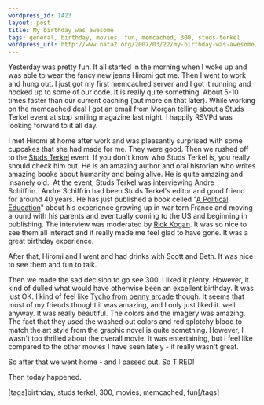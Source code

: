 ```yaml
--- 
wordpress_id: 1423
layout: post
title: My birthday was awesome
tags: general, birthday, movies, fun, memcached, 300, studs-terkel
wordpress_url: http://www.nata2.org/2007/03/22/my-birthday-was-awesome/
---
```

<p>Yesterday was pretty fun. It all started in the morning when I woke up and was able to wear the fancy new jeans Hiromi got me. Then I went to work and hung out. I just got my first memcached server and I got it running and hooked up to some of our code. It is really quite something. About 5-10 times faster than our current caching (but more on that later). While working on the memcached deal I got an email from Morgan telling about a Studs Terkel event at stop smiling magazine last night. I happily RSVPd was looking forward to it all day. </p> <p>I met Hiromi at home after work and was pleasantly surprised with some cupcakes that she had made for me. They were good. Then we rushed off to the <a href="http://en.wikipedia.org/wiki/Studs_Terkel">Studs Terkel</a> event. If you don't know who Studs Terkel is, you really should check him out. He is an amazing author and oral historian who writes amazing books about humanity and being alive. He is quite amazing and insanely old.&nbsp; At the event, Studs Terkel was interviewing Andre Schiffrin.&nbsp;&nbsp;Andre Schiffrin had been Studs Terkel's editor and good friend for around 40 years. He has just published a book celled "<a href="http://www.amazon.com/Political-Education-Coming-Paris-York/dp/1933633158">A Political Education</a>" about his experience growing up in war torn&nbsp;France and moving around with his parents and eventually coming to the US and beginning in publishing. The interview was moderated by <a href="http://www.chicagotribune.com/features/columnists/chi-rickkogan,1,2337867.columnist?coll=chi-leisure-col&amp;ctrack=1&amp;cset=true">Rick Kogan</a>. It was so nice to see them all interact and it really made me feel glad to have gone. It was a great birthday experience. </p> <p>After that, Hiromi and I went and had drinks with Scott and Beth. It was nice to see them and fun to talk. </p> <p>Then we made the sad decision to go see 300. I liked it plenty. However, it kind of dulled what would have otherwise been an excellent birthday. It was just OK. I kind of feel like <a href="http://www.penny-arcade.com/comic/2007/03/21">Tycho from penny arcade</a> though. It seems that most of my friends thought it was amazing, and I only just liked it. well anyway. It was really beautiful. The colors and the imagery was amazing. The fact that they used the washed out colors and red splotchy blood to match the art style from the graphic novel is quite something. However, I wasn't too thrilled about the overall movie. It was entertaining, but I feel like compared to the other movies I have seen lately - it really wasn't great. </p> <p>So after that we went home - and I passed out. So TIRED!</p> <p>Then today happened.</p> <div class="wlWriterSmartContent" id="0767317B-992E-4b12-91E0-4F059A8CECA8:83e45c0e-25fc-4756-b796-f67266ae6e1d" contenteditable="false" style="padding-right: 0px; display: inline; padding-left: 0px; padding-bottom: 0px; margin: 0px; padding-top: 0px">[tags]birthday, studs terkel, 300, movies, memcached, fun[/tags]</div>
